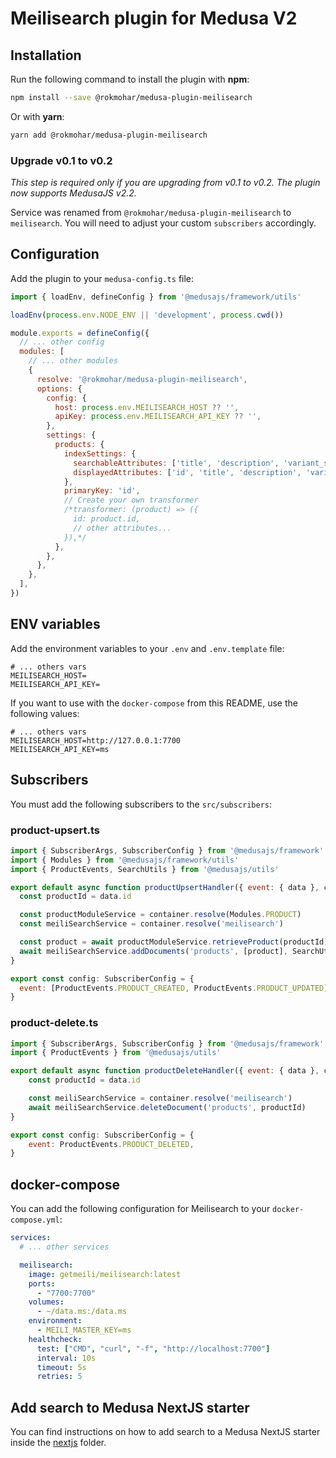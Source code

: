 # Meilisearch plugin for Medusa V2

## Installation

Run the following command to install the plugin with **npm**:

```bash
npm install --save @rokmohar/medusa-plugin-meilisearch
```

Or with **yarn**:

```bash
yarn add @rokmohar/medusa-plugin-meilisearch
```

### Upgrade v0.1 to v0.2

*This step is required only if you are upgrading from v0.1 to v0.2. The plugin now supports MedusaJS v2.2.*

Service was renamed from `@rokmohar/medusa-plugin-meilisearch` to `meilisearch`.
You will need to adjust your custom `subscribers` accordingly.

## Configuration

Add the plugin to your `medusa-config.ts` file:

```js
import { loadEnv, defineConfig } from '@medusajs/framework/utils'

loadEnv(process.env.NODE_ENV || 'development', process.cwd())

module.exports = defineConfig({
  // ... other config
  modules: [
    // ... other modules
    {
      resolve: '@rokmohar/medusa-plugin-meilisearch',
      options: {
        config: {
          host: process.env.MEILISEARCH_HOST ?? '',
          apiKey: process.env.MEILISEARCH_API_KEY ?? '',
        },
        settings: {
          products: {
            indexSettings: {
              searchableAttributes: ['title', 'description', 'variant_sku'],
              displayedAttributes: ['id', 'title', 'description', 'variant_sku', 'thumbnail', 'handle'],
            },
            primaryKey: 'id',
            // Create your own transformer
            /*transformer: (product) => ({
              id: product.id,
              // other attributes...
            }),*/
          },
        },
      },
    },
  ],
})
```

## ENV variables

Add the environment variables to your `.env` and `.env.template` file:

```env
# ... others vars
MEILISEARCH_HOST=
MEILISEARCH_API_KEY=
```

If you want to use with the `docker-compose` from this README, use the following values:

```env
# ... others vars
MEILISEARCH_HOST=http://127.0.0.1:7700
MEILISEARCH_API_KEY=ms
```

## Subscribers

You must add the following subscribers to the `src/subscribers`:

### product-upsert.ts

```js
import { SubscriberArgs, SubscriberConfig } from '@medusajs/framework'
import { Modules } from '@medusajs/framework/utils'
import { ProductEvents, SearchUtils } from '@medusajs/utils'

export default async function productUpsertHandler({ event: { data }, container }: SubscriberArgs<{ id: string }>) {
  const productId = data.id

  const productModuleService = container.resolve(Modules.PRODUCT)
  const meiliSearchService = container.resolve('meilisearch')

  const product = await productModuleService.retrieveProduct(productId)
  await meiliSearchService.addDocuments('products', [product], SearchUtils.indexTypes.PRODUCTS)
}

export const config: SubscriberConfig = {
  event: [ProductEvents.PRODUCT_CREATED, ProductEvents.PRODUCT_UPDATED],
}
```

### product-delete.ts

```js
import { SubscriberArgs, SubscriberConfig } from '@medusajs/framework'
import { ProductEvents } from '@medusajs/utils'

export default async function productDeleteHandler({ event: { data }, container }: SubscriberArgs<{ id: string }>) {
    const productId = data.id

    const meiliSearchService = container.resolve('meilisearch')
    await meiliSearchService.deleteDocument('products', productId)
}

export const config: SubscriberConfig = {
    event: ProductEvents.PRODUCT_DELETED,
}
```

## docker-compose

You can add the following configuration for Meilisearch to your `docker-compose.yml`:

```yml
services:
  # ... other services

  meilisearch:
    image: getmeili/meilisearch:latest
    ports:
      - "7700:7700"
    volumes:
      - ~/data.ms:/data.ms
    environment:
      - MEILI_MASTER_KEY=ms
    healthcheck:
      test: ["CMD", "curl", "-f", "http://localhost:7700"]
      interval: 10s
      timeout: 5s
      retries: 5
```

## Add search to Medusa NextJS starter

You can find instructions on how to add search to a Medusa NextJS starter inside the [nextjs](nextjs) folder.
